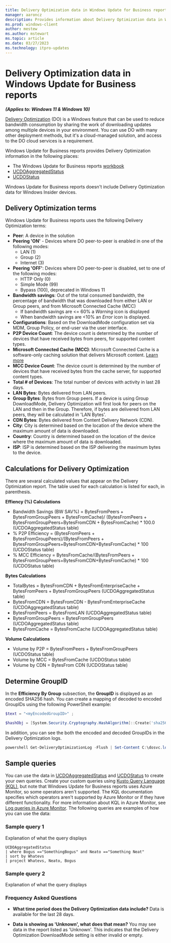 ```yaml
---
title: Delivery Optimization data in Windows Update for Business reports
manager: aaroncz
description: Provides information about Delivery Optimization data in Windows Update for Business reports 
ms.prod: windows-client
author: mestew
ms.author: mstewart
ms.topic: article
ms.date: 03/27/2023
ms.technology: itpro-updates
---
```


# Delivery Optimization data in Windows Update for Business reports
<!--7715481-->
***(Applies to: Windows 11 & Windows 10)***

[Delivery Optimization](../do/waas-delivery-optimization.md) (DO) is a Windows feature that can be used to reduce bandwidth consumption by sharing the work of downloading updates among multiple devices in your environment. You can use DO with many other deployment methods, but it's a cloud-managed solution, and access to the DO cloud services is a requirement. 

Windows Update for Business reports provides Delivery Optimization information in the following places:
- The Windows Update for Business reports [workbook](wufb-reports-workbook.md)
- [UCDOAggregatedStatus](wufb-reports-schema-ucdoaggregatedstatus.md)
- [UCDOStatus](wufb-reports-schema-ucdostatus.md)

Windows Update for Business reports doesn't include Delivery Optimization data for Windows Insider devices. 

## Delivery Optimization terms

Windows Update for Business reports uses the following Delivery Optimization terms:

- **Peer**: A device in the solution
- **Peering 'ON'** - Devices where DO peer-to-peer is enabled in one of the following modes:
   - LAN (1)
   - Group (2)
   - Internet (3)
- **Peering 'OFF'**: Devices where DO peer-to-peer is disabled, set to one of the following modes:
   - HTTP Only (0)
   - Simple Mode (99)
   - Bypass (100), deprecated in Windows 11
- **Bandwidth savings**: Out of the total consumed bandwidth, the percentage of bandwidth that was downloaded from either LAN or Group peers, and from Microsoft Connected Cache (MCC)
   - If bandwidth savings are <= 60% a *Warning* icon is displayed
   - When bandwidth savings are <10% an *Error* icon is displayed.
- **Configurations**: Based on the DownloadMode configuration set via MDM, Group Policy, or end-user via the user interface.
- **P2P Device Count**: The device count is determined by the number of devices that have received bytes from peers, for supported content types.
- **Microsoft Connected Cache (MCC)**: Microsoft Connected Cache is a software-only caching solution that delivers Microsoft content. [Learn more](https://learn.microsoft.com/windows/deployment/do/waas-microsoft-connected-cache)
- **MCC Device Count**: The device count is determined by the number of devices that have received bytes from the cache server, for supported content types.
- **Total # of Devices**: The total number of devices with activity in last 28 days.
- **LAN Bytes**: Bytes delivered from LAN peers.
- **Group Bytes**: Bytes from Group peers. If a device is using Group DownloadMode, Delivery Optimization will first look for peers on the LAN and then in the Group. Therefore, if bytes are delivered from LAN peers, they will be calculated in 'LAN Bytes'.
- **CDN Bytes**: Bytes delivered from Content Delivery Network (CDN).
- **City**: City is determined based on the location of the device where the maximum amount of data is downloaded.
- **Country**: Country is determined based on the location of the device where the maximum amount of data is downloaded.
- **ISP**: ISP is determined based on the ISP delivering the maximum bytes to the device.

## Calculations for Delivery Optimization
There are sevaral calculated values that appear on the Delivery Optimization report. The table used for each calculation is listed for each, in parenthesis.

**Effiency (%) Calculations** 
- Bandwidth Savings (BW SAV%) = BytesFromPeers + BytesFromGroupPeers + BytesFromCache)/
(BytesFromPeers + BytesFromGroupPeers+BytesFromCDN + BytesFromCache) * 100.0 (UCDOAggregatedStatus table)
- % P2P Efficiency = (BytesFromPeers + BytesFromGroupPeers)/(BytesFromPeers + BytesFromGroupPeers+BytesFromCDN+BytesFromCache) * 100 (UCDOStatus table)
- % MCC Efficiency = BytesFromCache/(BytesFromPeers + BytesFromGroupPeers+BytesFromCDN+BytesFromCache) * 100 (UCDOStatus table)

**Bytes Calculations** 
- TotalBytes = BytesFromCDN + BytesFromEnterpriseCache + BytesFromPeers + BytesFromGroupPeers (UCDOAggregatedStatus table)
- BytesFromCDN = BytesFromCDN - BytesFromEnterpriseCache (UCDOAggregatedStatus table)
- BytesFromPeers = BytesFromLAN (UCDOAggregatedStatus table)
- BytesFromGroupPeers = BytesFromGroupPeers (UCDOAggregatedStatus table)
- BytesFromCache = BytesFromCache (UCDOAggregatedStatus table)

**Volume Calculations**
- Volume by P2P = BytesFromPeers + BytesFromGroupPeers (UCDOStatus table)
- Volume by MCC = BytesFromCache (UCDOStatus table)
- Volume by CDN = BytesFrom CDN (UCDOStatus table)

## Determine GroupID

In the **Efficiency By Group** subsection, the **GroupID** is displayed as an encoded SHA256 hash. You can create a mapping of decoded to encoded GroupIDs using the following PowerShell example:

```powershell
$text = "<myEncodedGroupID>" ;

$hashObj = [System.Security.Cryptography.HashAlgorithm]::Create('sha256') ; $dig = $hashObj.ComputeHash([System.Text.Encoding]::Unicode.GetBytes($text)) ; $digB64 = [System.Convert]::ToBase64String($dig) ; Write-Host "$text ==> $digB64"
```
In addition, you can see the both the encoded and decoded GroupIDs in the Delivery Optimization logs. 

```powershell
powershell Get-DeliveryOptimizationLog -Flush | Set-Content C:\dosvc.log
```
## Sample queries

You can use the data in [UCDOAggregatedStatus](wufb-reports-schema-ucdoaggregatedstatus.md)
and [UCDOStatus](wufb-reports-schema-ucdostatus.md) to create your own queries. Create your custom queries using [Kusto Query Language (KQL)](/azure/data-explorer/kusto/query/), but note that Windows Update for Business reports uses Azure Monitor, so some operators aren't supported. The KQL documentation specifies which operators aren't supported by Azure Monitor or if they have different functionality. For more information about KQL in Azure Monitor, see [Log queries in Azure Monitor](/azure/azure-monitor/logs/log-query-overview). The following queries are examples of how you can use the data:

### Sample query 1

Explanation of what the query displays

```kusto
UCDOAggregatedStatus
| where Bogus =="SomethingBogus" and Neato =="Something Neat"
| sort by Whatevs
| project Whatevs, Neato, Bogus
```


### Sample query 2

Explanation of what the query displays


### Frequency Asked Questions

- **What time period does the Delivery Optimization data include?**
Data is available for the last 28 days.

- **Data is showing as 'Unknown', what does that mean?**
You may see data in the report listed as 'Unknown'. This indicates that the Delivery Optimization DownloadMode setting is either invalid or empty.
